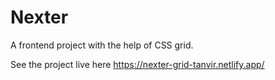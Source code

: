 # Nexter
A frontend project with the help of CSS grid.

See the project live here https://nexter-grid-tanvir.netlify.app/
